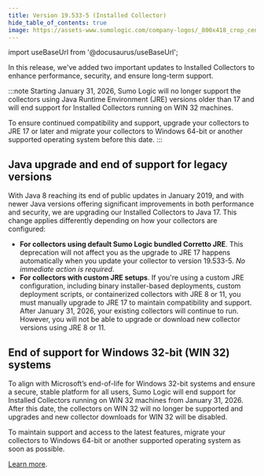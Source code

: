 ```yaml
---
title: Version 19.533-5 (Installed Collector)
hide_table_of_contents: true
image: https://assets-www.sumologic.com/company-logos/_800x418_crop_center-center_82_none/SumoLogic_Preview_600x600.jpg?mtime=1617040082
---
```


import useBaseUrl from '@docusaurus/useBaseUrl';

In this release, we've added two important updates to Installed Collectors to enhance performance, security, and ensure long-term support.

:::note
Starting January 31, 2026, Sumo Logic will no longer support the collectors using Java Runtime Environment (JRE) versions older than 17 and will end support for Installed Collectors running on WIN 32 machines.

To ensure continued compatibility and support, upgrade your collectors to JRE 17 or later and migrate your collectors to Windows 64-bit or another supported operating system before this date.
:::

## Java upgrade and end of support for legacy versions

With Java 8 reaching its end of public updates in January 2019, and with newer Java versions offering significant improvements in both performance and security, we are upgrading our Installed Collectors to Java 17. This change applies differently depending on how your collectors are configured:

- **For collectors using default Sumo Logic bundled Corretto JRE**. This deprecation will not affect you as the upgrade to JRE 17 happens automatically when you update your collector to version 19.533-5. *No immediate action is required*.
- **For collectors with custom JRE setups**. If you're using a custom JRE configuration, including binary installer-based deployments, custom deployment scripts, or containerized collectors with JRE 8 or 11, you must manually upgrade to JRE 17 to maintain compatibility and support. After January 31, 2026, your existing collectors will continue to run. However, you will not be able to upgrade or download new collector versions using JRE 8 or 11.

## End of support for Windows 32-bit (WIN 32) systems

To align with Microsoft’s end-of-life for Windows 32-bit systems and ensure a secure, stable platform for all users, Sumo Logic will end support for Installed Collectors running on WIN 32 machines from January 31, 2026. After this date, the collectors on WIN 32 will no longer be supported and upgrades and new collector downloads for WIN 32 will be disabled.

To maintain support and access to the latest features, migrate your collectors to Windows 64-bit or another supported operating system as soon as possible.

[Learn more](/docs/send-data/collection/upgrade-collectors/#upgradecollectors-to-the-latest-build).